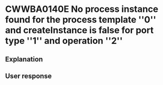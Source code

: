# CWWBA0140E No process instance found for the process template ''0'' and createInstance is false for port type ''1'' and operation ''2''

## Explanation

## User response